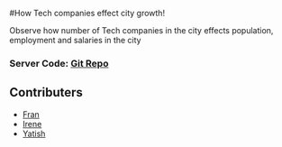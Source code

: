 #How Tech companies effect city growth!

Observe how number of Tech companies in the city effects population, employment and salaries in the city

### Server Code: [Git Repo](https://github.com/Yatish-Mullaji/Project---1) 


## Contributers

* [Fran](https://github.com/Franktang2)
* [Irene](https://github.com/ireneshtepa)
* [Yatish](https://github.com/Yatish-Mullaji)


